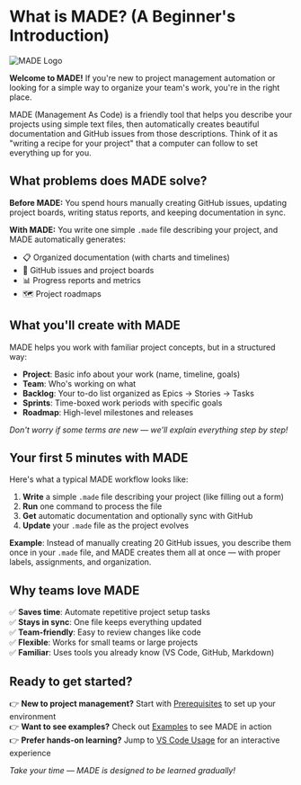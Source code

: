 # What is MADE? (A Beginner's Introduction)

![MADE Logo](../img/made_logo.png)

**Welcome to MADE!** If you're new to project management automation or looking for a simple way to organize your team's work, you're in the right place.

MADE (Management As Code) is a friendly tool that helps you describe your projects using simple text files, then automatically creates beautiful documentation and GitHub issues from those descriptions. Think of it as "writing a recipe for your project" that a computer can follow to set everything up for you.

## What problems does MADE solve?

**Before MADE:** You spend hours manually creating GitHub issues, updating project boards, writing status reports, and keeping documentation in sync.

**With MADE:** You write one simple `.made` file describing your project, and MADE automatically generates:
- 📋 Organized documentation (with charts and timelines)
- 🎯 GitHub issues and project boards
- 📊 Progress reports and metrics
- 🗺️ Project roadmaps

## What you'll create with MADE

MADE helps you work with familiar project concepts, but in a structured way:

- **Project**: Basic info about your work (name, timeline, goals)
- **Team**: Who's working on what
- **Backlog**: Your to-do list organized as Epics → Stories → Tasks
- **Sprints**: Time-boxed work periods with specific goals
- **Roadmap**: High-level milestones and releases

*Don't worry if some terms are new — we'll explain everything step by step!*

## Your first 5 minutes with MADE

Here's what a typical MADE workflow looks like:

1. **Write** a simple `.made` file describing your project (like filling out a form)
2. **Run** one command to process the file
3. **Get** automatic documentation and optionally sync with GitHub
4. **Update** your `.made` file as the project evolves

**Example**: Instead of manually creating 20 GitHub issues, you describe them once in your `.made` file, and MADE creates them all at once — with proper labels, assignments, and organization.

## Why teams love MADE

✅ **Saves time**: Automate repetitive project setup tasks  
✅ **Stays in sync**: One file keeps everything updated  
✅ **Team-friendly**: Easy to review changes like code  
✅ **Flexible**: Works for small teams or large projects  
✅ **Familiar**: Uses tools you already know (VS Code, GitHub, Markdown)

## Ready to get started?

👉 **New to project management?** Start with [Prerequisites](basic_concepts/0_prerequisites.md) to set up your environment  
👉 **Want to see examples?** Check out [Examples](basic_concepts/3_made_examples.md) to see MADE in action  
👉 **Prefer hands-on learning?** Jump to [VS Code Usage](basic_concepts/1_made_vscode_usage.md) for an interactive experience

*Take your time — MADE is designed to be learned gradually!*